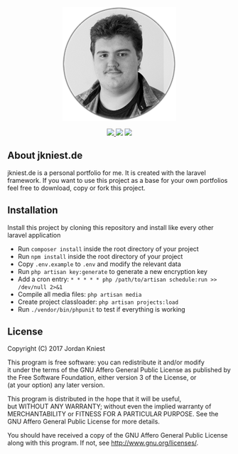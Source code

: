 <p align="center">
    <img src="docs/logo.png" width="256">
</p>

<p align="center">
    <a href="https://travis-ci.com/jkniest/jkniest.de">
        <img src="https://api.travis-ci.com/jkniest/jkniest.de.svg?token=V2HFFCLc6NVnxsqjqD9v&branch=develop">
    </a> <img src="https://img.shields.io/badge/Version-1.0%20(DEV)-yellow.svg"> 
    <a href="https://laravel.com">
        <img src="https://img.shields.io/badge/Laravel-5.4.30-blue.svg">
    </a> 
    
## About jkniest.de

jkniest.de is a personal portfolio for me. It is created with the laravel framework. If you want to use
this project as a base for your own portfolios feel free to download, copy or fork this project.


## Installation

Install this project by cloning this repository and install like every other laravel application

- Run `composer install` inside the root directory of your project
- Run `npm install` inside the root directory of your project
- Copy `.env.example` to `.env` and modify the relevant data
- Run `php artisan key:generate` to generate a new encryption key
- Add a cron entry: `* * * * * php /path/to/artisan schedule:run >> /dev/null 2>&1`
- Compile all media files: `php artisan media`
- Create project classloader: `php artisan projects:load`
- Run `./vendor/bin/phpunit` to test if everything is working


## License

Copyright (C) 2017 Jordan Kniest   
   
This program is free software: you can redistribute it and/or modify   
it under the terms of the GNU Affero General Public License as published by   
the Free Software Foundation, either version 3 of the License, or   
(at your option) any later version.   
   
This program is distributed in the hope that it will be useful,   
but WITHOUT ANY WARRANTY; without even the implied warranty of   
MERCHANTABILITY or FITNESS FOR A PARTICULAR PURPOSE.  See the   
GNU Affero General Public License for more details.   
   
You should have received a copy of the GNU Affero General Public License   
along with this program.  If not, see <http://www.gnu.org/licenses/>.
